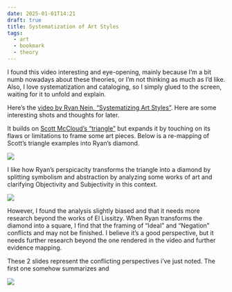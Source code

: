 ```yaml
---
date: 2025-01-01T14:21
draft: true
title: Systematization of Art Styles
tags:
  - art
  - bookmark
  - theory
---
```

I found this video interesting and eye-opening, mainly because I’m a bit numb nowadays about these theories, or I’m not thinking as much as I’d like. Also, I love systematization and cataloging, so I simply glued to the screen, waiting for it to unfold and explain.

Here’s the [video by Ryan Nein, “Systematizing Art Styles”](https://www.youtube.com/watch?v=uk4Jf_vE6Fo). Here are some interesting shots and thoughts for later. 

It builds on [Scott McCloud’s “triangle”](http://www.scottmccloud.com/4-inventions/triangle/) but expands it by touching on its flaws or limitations to frame some art pieces. Below is a re-mapping of Scott’s triangle examples into Ryan’s diamond.

![](systematization-of-art-styles-1735741893711.jpeg)

I like how Ryan’s perspicacity transforms the triangle into a diamond by splitting symbolism and abstraction by analyzing some works of art and clarifying Objectivity and Subjectivity in this context.

![](systematization-of-art-styles-1735742245120.jpeg)


However, I found the analysis slightly biased and that it needs more research beyond the works of El Lissitzy. When Ryan transforms the diamond into a square, I find that the framing of “Ideal” and “Negation” conflicts and may not be finished. I believe it’s a good perspective, but it needs further research beyond the one rendered in the video and further evidence mapping.

These 2 slides represent the conflicting perspectives i’ve just noted. The first one somehow summarizes and 

![](systematization-of-art-styles-1735742577811.jpeg)
